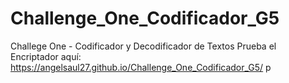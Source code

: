 # Challenge_One_Codificador_G5
 Challege One - Codificador y Decodificador de Textos
Prueba el Encriptador aquí:
https://angelsaul27.github.io/Challenge_One_Codificador_G5/
p
